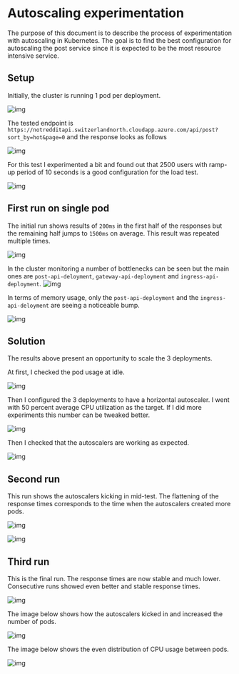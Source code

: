 # Autoscaling experimentation

The purpose of this document is to describe the process of experimentation with autoscaling in
Kubernetes. The goal is to find the best configuration for autoscaling the post service since it is
expected to be the most resource intensive service.

## Setup

Initially, the cluster is running 1 pod per deployment.

![img](img/2023-05-29-initial-pod-setup.png)

The tested endpoint
is `https://notredditapi.switzerlandnorth.cloudapp.azure.com/api/post?sort_by=hot&page=0` and the
response looks as follows

![img](img/2023-05-29-response.png)

For this test I experimented a bit and found out that 2500 users with ramp-up period of 10 seconds
is a good configuration for the load test.

![img](img/2023-05-29-thread-properties.png)

## First run on single pod

The initial run shows results of `200ms` in the first half of the responses but the remaining half
jumps to `1500ms` on average. This result was repeated multiple times.

![img](img/2023-05-29-first-run-results.png)

In the cluster monitoring a number of bottlenecks can be seen but the main ones
are `post-api-deloyment`, `gateway-api-deployment` and `ingress-api-deployment`.
![img](img/2023-05-29-first-run-grafana-cpu.png)

In terms of memory usage, only the `post-api-deployment` and the `ingress-api-deloyment` are seeing
a noticeable bump.

![img](img/2023-05-29-first-run-grafana-memory.png)

## Solution

The results above present an opportunity to scale the 3 deployments.

At first, I checked the pod usage at idle.

![img](img/2023-05-29-standby-top-pod.png)

Then I configured the 3 deployments to have a horizontal autoscaler. I went with 50 percent average
CPU utilization as the target. If I did more experiments this number can be tweaked better.

![img](img/2023-05-29-autoscaling-config.png)

Then I checked that the autoscalers are working as expected.

![img](img/2023-05-29-kctl-get-hpa.png)

## Second run

This run shows the autoscalers kicking in mid-test. The flattening of the response times corresponds
to the time when the autoscalers created more pods.

![img](img/2023-05-29-second-run-results.png)

![img](img/2023-05-29-kctl-get-hpa-watch.png)

## Third run

This is the final run. The response times are now stable and much lower. Consecutive runs showed
even better and stable response times.

![img](img/2023-05-29-third-run-results.png)

The image below shows how the autoscalers kicked in and increased the number of pods.

![img](img/2023-05-29-pod-increase.png)

The image below shows the even distribution of CPU usage between pods.

![img](img/2023-05-29-percentage-cpu.png)


